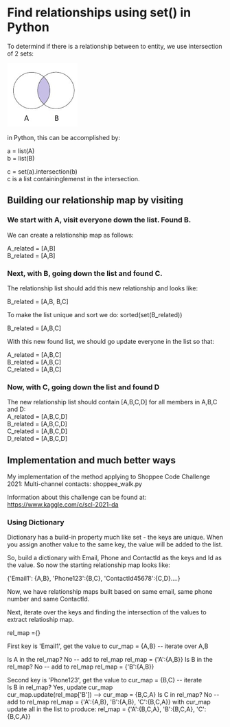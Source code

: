 # Find relationships using set() in Python

To determind if there is a relationship between to entity, we use intersection of 2 sets:

![Intersection of two sets](set.jpg "Intersection of two sets")

in Python, this can be accomplished by:

a = list(A)  
b = list(B)

c = set(a).intersection(b)  
c is a list containinglemenst in the intersection.


## Building our relationship map by visiting

### We start with A, visit everyone down the list.  Found B.

We can create a relationship map as follows:

A_related = [A,B]  
B_related = [A,B]

### Next, with B, going down the list and found C.

The relationship list should add this new relationship and looks like:

B_related = [A,B, B,C]

To make the list unique and sort we do: sorted(set(B_related))

B_related = [A,B,C]

With this new found list, we should go update everyone in the list so that:

A_related = [A,B,C]  
B_related = [A,B,C]  
C_related = [A,B,C]

### Now, with C, going down the list and found D
The new relationship list should contain [A,B,C,D] for all members in A,B,C and D:  
A_related = [A,B,C,D]  
B_related = [A,B,C,D]  
C_related = [A,B,C,D]  
D_related = [A,B,C,D]

## Implementation and much better ways
My implementation of the method applying to Shoppee Code Challenge 2021: Multi-channel contacts: shoppee_walk.py

Information about this challenge can be found at: https://www.kaggle.com/c/scl-2021-da

### Using Dictionary
Dictionary has a build-in property much like set - the keys are unique.  When you assign another value to the same key, the value will be added to the list.

So, build a dictionary with Email, Phone and ContactId as the keys and Id as the value.  So now the starting relationship map looks like:

{'Email1': {A,B}, 'Phone123':{B,C}, 'ContactId45678':{C,D}....}

Now, we have relationship maps built based on same email, same phone number and same ContactId.  

Next, iterate over the keys and finding the intersection of the values to extract relatioship map.

rel_map ={}


First key is 'Email1', get the value to cur_map = {A,B} -- iterate over A,B

Is A in the rel_map? No -- add to rel_map
rel_map = {'A':{A,B}}
Is B in the rel_map? No -- add to rel_map
rel_map = {'B':{A,B}}

Second key is 'Phone123', get the value to cur_map = {B,C} -- iterate  
Is B in rel_map?  Yes, update cur_map  
cur_map.update(rel_map['B']) --> cur_map = {B,C,A}
Is C in rel_map? No -- add to rel_map
rel_map = {'A':{A,B}, 'B':{A,B}, 'C':{B,C,A}}
with cur_map update all in the list to produce:
rel_map = {'A':{B,C,A}, 'B':{B,C,A}, 'C':{B,C,A}}







